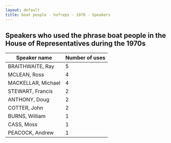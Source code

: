 ```yaml
---
layout: default
title: boat people - hofreps - 1970 - Speakers
---
```

## Speakers who used the phrase **boat people** in the House of Representatives during the 1970s

| Speaker name | Number of uses |
|--------------|----------------|
|BRAITHWAITE, Ray|5|
|MCLEAN, Ross|4|
|MACKELLAR, Michael|4|
|STEWART, Francis|2|
|ANTHONY, Doug|2|
|COTTER, John|2|
|BURNS, William|1|
|CASS, Moss|1|
|PEACOCK, Andrew|1|
